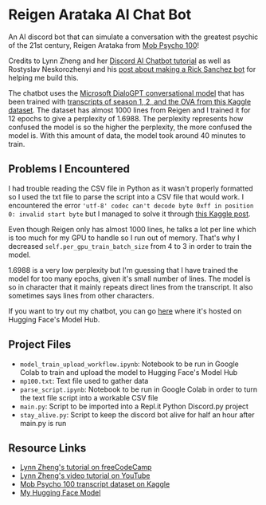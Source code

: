 # Reigen Arataka AI Chat Bot

An AI discord bot that can simulate a conversation with the greatest psychic of the 21st century, Reigen Arataka from [Mob Psycho 100](https://en.wikipedia.org/wiki/Mob_Psycho_100)!

Credits to Lynn Zheng and her [Discord AI Chatbot tutorial](https://www.freecodecamp.org/news/discord-ai-chatbot/) as well as Rostyslav Neskorozhenyi and his [post about making a Rick Sanchez bot](https://towardsdatascience.com/make-your-own-rick-sanchez-bot-with-transformers-and-dialogpt-fine-tuning-f85e6d1f4e30) for helping me build this.

The chatbot uses the [Microsoft DialoGPT conversational model](https://huggingface.co/microsoft/DialoGPT-medium) that has been trained with [transcripts of season 1, 2, and the OVA from this Kaggle dataset](https://www.kaggle.com/datasets/faebots/mp100-episodes). The dataset has almost 1000 lines from Reigen and I trained it for 12 epochs to give a perplexity of 1.6988. The perplexity represents how confused the model is so the higher the perplexity, the more confused the model is. With this amount of data, the model took around 40 minutes to train.

## Problems I Encountered
I had trouble reading the CSV file in Python as it wasn't properly formatted so I used the txt file to parse the script into a CSV file that would work. I encountered the error `'utf-8' codec can't decode byte 0xff in position 0: invalid start byte` but I managed to solve it through [this Kaggle post](https://www.kaggle.com/code/paultimothymooney/how-to-resolve-a-unicodedecodeerror-for-a-csv-file).

Even though Reigen only has almost 1000 lines, he talks a lot per line which is too much for my GPU to handle so I run out of memory. That's why I decreased `self.per_gpu_train_batch_size` from 4 to 3 in order to train the model.

1.6988 is a very low perplexity but I'm guessing that I have trained the model for too many epochs, given it's small number of lines. The model is so in character that it mainly repeats direct lines from the transcript. It also sometimes says lines from other characters.

If you want to try out my chatbot, you can go [here](https://huggingface.co/sophiadt/DialoGPT-medium-reigen?text=Hi+Reigen%21) where it's hosted on Hugging Face's Model Hub.

## Project Files

* `model_train_upload_workflow.ipynb`: Notebook to be run in Google Colab to train and upload the model to Hugging Face's Model Hub
* `mp100.txt`: Text file used to gather data
* `parse_script.ipynb`: Notebook to be run in Google Colab in order to turn the text file script into a workable CSV file
* `main.py`: Script to be imported into a Repl.it Python Discord.py project
* `stay_alive.py`: Script to keep the discord bot alive for half an hour after main.py is run

## Resource Links
* [Lynn Zheng's tutorial on freeCodeCamp](https://www.freecodecamp.org/news/discord-ai-chatbot/)
* [Lynn Zheng's video tutorial on YouTube](https://youtu.be/UBwvFuTC1ZE)
* [Mob Psycho 100 transcript dataset on Kaggle](https://www.kaggle.com/datasets/faebots/mp100-episodes)
* [My Hugging Face Model](https://huggingface.co/sophiadt/DialoGPT-medium-reigen)
